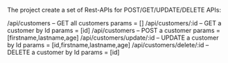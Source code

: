 The project create a set of Rest-APIs for POST/GET/UPDATE/DELETE APIs:

/api/customers – GET all customers
    params = []
/api/customers/:id – GET a customer by Id
    params = [id]
/api/customers – POST a customer
    params = [firstname,lastname,age]
/api/customers/update/:id – UPDATE a customer by Id
    params = [id,firstname,lastname,age]
/api/customers/delete/:id – DELETE a customer by Id
    params = [id]